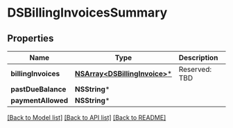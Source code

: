 # DSBillingInvoicesSummary

## Properties
Name | Type | Description | Notes
------------ | ------------- | ------------- | -------------
**billingInvoices** | [**NSArray&lt;DSBillingInvoice&gt;***](DSBillingInvoice.md) | Reserved: TBD | [optional] 
**pastDueBalance** | **NSString*** |  | [optional] 
**paymentAllowed** | **NSString*** |  | [optional] 

[[Back to Model list]](../README.md#documentation-for-models) [[Back to API list]](../README.md#documentation-for-api-endpoints) [[Back to README]](../README.md)


